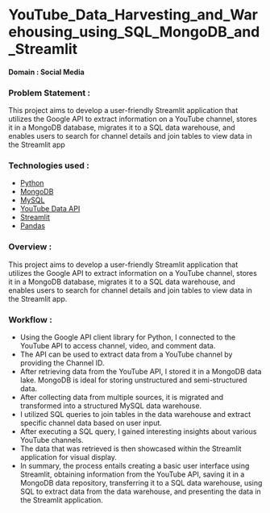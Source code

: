 # YouTube_Data_Harvesting_and_Warehousing_using_SQL_MongoDB_and_Streamlit
#### Domain : Social Media

### Problem Statement :
This project aims to develop a user-friendly Streamlit application that utilizes the Google API to extract information on a YouTube channel, stores it in a MongoDB database, migrates it to a SQL data warehouse, and enables users to search for channel details and join tables to view data in the Streamlit app

### Technologies used :
- [Python](https://www.python.org/)
- [MongoDB](https://www.mongodb.com/atlas/database)
- [MySQL](https://www.mysql.com/)
- [YouTube Data API](https://developers.google.com/youtube/v3)
- [Streamlit](https://docs.streamlit.io/library/api-reference)
- [Pandas](https://pandas.pydata.org/)

### Overview : 
This project aims to develop a user-friendly Streamlit application that utilizes the Google API to extract information on a YouTube channel, stores it in a MongoDB database, migrates it to a SQL data warehouse, and enables users to search for channel details and join tables to view data in the Streamlit app.

### Workflow :
- Using the Google API client library for Python, I connected to the YouTube API to access channel, video, and comment data.
- The API can be used to extract data from a YouTube channel by providing the Channel ID.
- After retrieving data from the YouTube API, I stored it in a MongoDB data lake. MongoDB is ideal for storing unstructured and semi-structured data.
- After collecting data from multiple sources, it is migrated and transformed into a structured MySQL data warehouse.
- I utilized SQL queries to join tables in the data warehouse and extract specific channel data based on user input.
- After executing a SQL query, I gained interesting insights about various YouTube channels.
- The data that was retrieved is then showcased within the Streamlit application for visual display.
- In summary, the process entails creating a basic user interface using Streamlit, obtaining information from the YouTube API, saving it in a MongoDB data repository, transferring it to a SQL data warehouse, using SQL to extract data from the data warehouse, and presenting the data in the Streamlit application.
